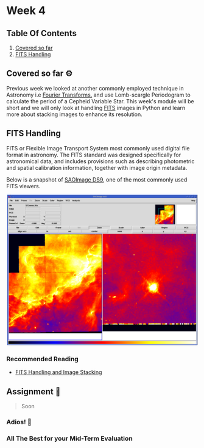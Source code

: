 # Week 4

## Table Of Contents

1. [Covered so far](#covered-so-far-%EF%B8%8F)
2. [FITS Handling]()

## Covered so far ⚙️

Previous week we looked at another commonly employed technique in Astronomy i.e [Fourier Transforms.](https://en.wikipedia.org/wiki/Fourier_transform) and use Lomb-scargle Periodogram to calculate the period of a Cepheid Variable Star. This week's module will be short and we will only look at handling [FITS](https://en.wikipedia.org/wiki/FITS) images in Python and learn more about stacking images to enhance its resolution. 

## FITS Handling


FITS or Flexible Image Transport System most commonly used digital file format in astronomy. The FITS standard was designed specifically for astronomical data, and includes provisions such as describing photometric and spatial calibration information, together with image origin metadata. 

Below is a snapshot of [SAOImage DS9](https://sites.google.com/cfa.harvard.edu/saoimageds9), one of the most commonly used FITS viewers.  

<p align="center">
<img src="assets/img3.png" width="500">
</p>


### Recommended Reading

- [FITS Handling and Image Stacking](https://www.coursera.org/learn/data-driven-astronomy/lecture/AMZaJ/diving-in-imaging-stacking)



## Assignment 📝

> Soon

### Adios! 👋

### All The Best for your Mid-Term Evaluation
